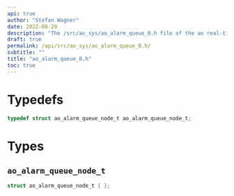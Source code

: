 ```yaml
---
api: true
author: "Stefan Wagner"
date: 2022-08-29
description: "The /src/ao_sys/ao_alarm_queue_0.h file of the ao real-time operating system."
draft: true
permalink: /api/src/ao_sys/ao_alarm_queue_0.h/
subtitle: ""
title: "ao_alarm_queue_0.h"
toc: true
---
```


# Typedefs

```c
typedef struct ao_alarm_queue_node_t ao_alarm_queue_node_t;
```

# Types

## `ao_alarm_queue_node_t`

```c
struct ao_alarm_queue_node_t { };
```

